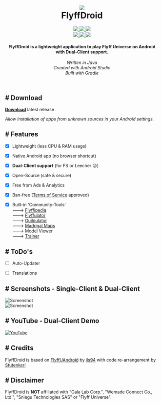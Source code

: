 <h1 align="center">
  <br>
  <a href="https://github.com/d3rt0xx/FlyffDroid">
  <img src="https://imguploader.de/images/2022/06/26/ic_launcher5acc11c4a97b1049.png">
  </a>
  <br>
  FlyffDroid
  <br>
</h1>

<p align="center">
  <a href="https://github.com/d3rt0xx/FlyffDroid/releases/latest">
  <img src="https://img.shields.io/github/v/release/d3rt0xx/FlyffDroid?label=Version&style=flat-square">
  </a>
  <a href="https://github.com/d3rt0xx/FlyffDroid/releases">
  <img src="https://img.shields.io/github/downloads/d3rt0xx/FlyffDroid/total?label=Downloads&style=flat-square">
  </a>
  <a href="https://github.com/d3rt0xx/FlyffDroid/blob/main/LICENSE.md">
  <img src="https://img.shields.io/github/license/d3rt0xx/FlyffDroid?label=License&style=flat-square">
  </a>
  <br>
  <a href="https://github.com/d3rt0xx/FlyffDroid/commits/main">
  <img src="https://img.shields.io/github/last-commit/d3rt0xx/FlyffDroid?label=Updated&logo=github&style=flat-square">
  </a>
  <a href="https://github.com/d3rt0xx/FlyffDroid/issues?q=is%3Aopen+is%3Aissue">
  <img src="https://img.shields.io/github/issues/d3rt0xx/FlyffDroid?color=yellow&label=Issues&logo=github&style=flat-square">
  </a>
  <a href="https://github.com/d3rt0xx/FlyffDroid/issues?q=is%3Aissue+is%3Aclosed">
  <img src="https://img.shields.io/github/issues-closed/d3rt0xx/FlyffDroid?color=green&label=Issues&logo=github&style=flat-square">
  </a>
</p>

<h4 align="center">
  FlyffDroid is a lightweight application to play Flyff Universe on Android with Dual-Client support.
</h4>

<p align="center">
  <i>Written in Java</i>
  <br>
  <i>Created with Android Studio</i>
  <br>
  <i>Built with Gradle</i>
</p>

<br>

## # Download

[**Download**](https://github.com/d3rt0xx/FlyffDroid/releases/download/1.1.6/FlyffDroid_1.1.6.apk) latest release  

*Allow installation of apps from unknown sources in your Android settings.*


## # Features

- [x] Lightweight (less CPU & RAM usage)
- [X] Native Android app (no browser shortcut)
- [x] **Dual-Client support** (for FS or Leecher :wink:)
- [x] Open-Source (safe & secure)
- [x] Free from Ads & Analytics
- [x] Ban-free ([Terms of Service](https://galalab.helpshift.com/a/flyff-universe/?s=tos-privacy-policy&f=terms-of-service&l=en&p=all) approved)
- [x] Built-in 'Community-Tools'  
---> [Flyffipedia](https://flyffipedia.com)  
---> [Flyffulator](https://flyffulator.com)  
---> [Guildulator](https://guildulator.vercel.app)  
---> [Madrigal Maps](https://www.madrigalmaps.com)  
---> [Model Viewer](https://flyffmodelviewer.com)  
---> [Trainer](https://flyff.me)  


## # ToDo's

- [ ] Auto-Updater
- [ ] Translations


## # Screenshots - Single-Client & Dual-Client

![Screenshot](https://imguploader.de/images/2022/08/19/toolbar.png)  
![Screenshot](https://imguploader.de/images/2022/08/23/switcher.png)


## # YouTube - Dual-Client Demo

[![YouTube](https://imguploader.de/images/2022/06/28/video.png)](https://www.youtube.com/watch?v=bY8VQP32aOA)


## # Credits

FlyffDroid is based on [FlyffUAndroid](https://github.com/ils94/FlyffUAndroid) by [ils94](https://github.com/ils94) with code re-arrangement by [Stutenkerl](https://github.com/Stutenkerl)


## # Disclaimer

FlyffDroid is **NOT** affiliated with "Gala Lab Corp.", "Wemade Connect Co., Ltd.", "Sniegu Technologies SAS" or "Flyff Universe".
